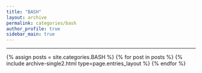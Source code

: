 ```yaml
---
title: "BASH"
layout: archive
permalink: categories/bash
author_profile: true
sidebar_main: true
---
```


<!-- 공백이 포함되어 있는 카테고리 이름의 경우 site.categories['a b c'] 이런식으로! -->

***

{% assign posts = site.categories.BASH %}
{% for post in posts %} {% include archive-single2.html type=page.entries_layout %} {% endfor %}
